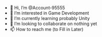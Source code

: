 - 👋 Hi, I’m @Account-95555
- 👀 I’m interested in Game Development
- 🌱 I’m currently learning probably Unity
- 💞️ I’m looking to collaborate on nothing yet
- 📫 How to reach me (to Fill in Later)

<!---
Account-95555/Account-95555 is a ✨ special ✨ repository because its `README.md` (this file) appears on your GitHub profile.
You can click the Preview link to take a look at your changes.
--->
